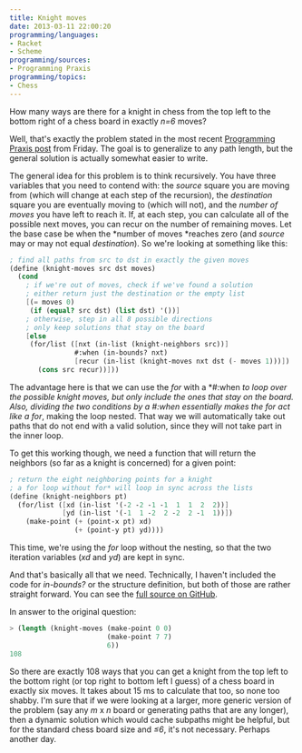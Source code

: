 ```yaml
---
title: Knight moves
date: 2013-03-11 22:00:20
programming/languages:
- Racket
- Scheme
programming/sources:
- Programming Praxis
programming/topics:
- Chess
---
```

How many ways are there for a knight in chess from the top left to the bottom right of a chess board in exactly *n=6* moves?

<!--more-->

Well, that's exactly the problem stated in the most recent <a title="Knight Moves" href="http://programmingpraxis.com/2013/03/08/knight-moves/">Programming Praxis post</a> from Friday. The goal is to generalize to any path length, but the general solution is actually somewhat easier to write.

The general idea for this problem is to think recursively. You have three variables that you need to contend with: the *source* square you are moving from (which will change at each step of the recursion), the *destination* square you are eventually moving to (which will not), and the *number of moves* you have left to reach it. If, at each step, you can calculate all of the possible next moves, you can recur on the number of remaining moves. Let the base case be when the *number of moves *reaches zero (and *source* may or may not equal *destination*). So we're looking at something like this:

```scheme
; find all paths from src to dst in exactly the given moves
(define (knight-moves src dst moves)
  (cond
    ; if we're out of moves, check if we've found a solution
    ; either return just the destination or the empty list
    [(= moves 0)
     (if (equal? src dst) (list dst) '())]
    ; otherwise, step in all 8 possible directions
    ; only keep solutions that stay on the board
    [else
     (for/list ([nxt (in-list (knight-neighbors src))]
                #:when (in-bounds? nxt) 
                [recur (in-list (knight-moves nxt dst (- moves 1)))])
       (cons src recur))]))
```

The advantage here is that we can use the *for* with a *#:when *to loop over the possible knight moves, but only include the ones that stay on the board. Also, dividing the two conditions by a *#:when* essentially makes the *for* act like a *for**, making the loop nested. That way we will automatically take out paths that do not end with a valid solution, since they will not take part in the inner loop.

To get this working though, we need a function that will return the neighbors (so far as a knight is concerned) for a given point:

```scheme
; return the eight neighboring points for a knight
; a for loop without for* will loop in sync across the lists
(define (knight-neighbors pt)
  (for/list ([xd (in-list '(-2 -2 -1 -1  1  1  2  2))]
             [yd (in-list '(-1  1 -2  2 -2  2 -1  1))])
    (make-point (+ (point-x pt) xd)
                (+ (point-y pt) yd))))
```

This time, we're using the *for* loop without the nesting, so that the two iteration variables (*xd* and *yd*) are kept in sync.

And that's basically all that we need. Technically, I haven't included the code for *in-bounds?* or the structure definition, but both of those are rather straight forward. You can see the <a title="Knight moves source" href="https://github.com/jpverkamp/small-projects/blob/master/blog/knight-moves.rkt">full source on GitHub</a>.

In answer to the original question:

```scheme
> (length (knight-moves (make-point 0 0)
                        (make-point 7 7)
                        6))
108
```

So there are exactly 108 ways that you can get a knight from the top left to the bottom right (or top right to bottom left I guess) of a chess board in exactly six moves. It takes about 15 ms to calculate that too, so none too shabby. I'm sure that if we were looking at a larger, more generic version of the problem (say any *m* x *n* board or generating paths that are any longer), then a dynamic solution which would cache subpaths might be helpful, but for the standard chess board size and *&le;6*, it's not necessary. Perhaps another day.